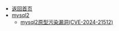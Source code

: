 - [返回首页](/)
- [mysql2](mysql2/)
  - [mysql2原型污染漏洞(CVE-2024-21512)](mysql2/mysql2原型污染漏洞(CVE-2024-21512).md)
